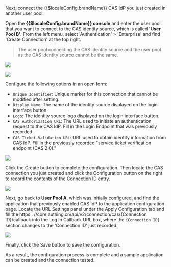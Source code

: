 <IntegrationDetailCard :title="`Configure CAS IdP in ${$localeConfig.brandName}`">

Next, connect the {{$localeConfig.brandName}} CAS IdP you just created in another user pool.

Open the **{{$localeConfig.brandName}} console** and enter the user pool that you want to connect to the CAS identity source, which is called **'User Pool B'**. From the left menu, select 'Authentication' > 'Enterprise' and find 'Create Connection' at the top right.

> The user pool connecting the CAS identity source and the user pool as the CAS identity source cannot be the same.

![](~@imagesEnUs/connections/cas/step1-1.jpg)

![](~@imagesEnUs/connections/cas/step1-2.jpg)

Configure the following options in an open form:
- `Unique Identifier`: Unique marker for this connection that cannot be modified after setting.
- `Display Name`: The name of the identity source displayed on the login interface button.
- `Logo`: The identity source logo displayed on the login interface button.
- `CAS Authorization URL`: The URL used to initiate an authentication request to the CAS IdP. Fill in the Login Endpoint that was previously recorded.
- `CAS Ticket Validation URL`: URL used to obtain identity information from CAS IdP. Fill in the previously recorded "service ticket verification endpoint (CAS 2.0)."

![](~@imagesEnUs/connections/cas/step1-3.jpg)

Click the Create button to complete the configuration. Then locate the CAS connection you just created and click the Configuration button on the right to record the contents of the Connection ID entry.

![](~@imagesEnUs/connections/cas/step1-4.jpg)

Next, go back to **User Pool A**, which was initially configured, and find the application that previously enabled CAS IdP to the application configuration page. Locate the URL Settings panel under the Apply Configuration tab and fill the https : //core.authing.cn/api/v2/connection/cas/{Connection ID}/callback into the Log In Callback URL box, where the `{Connection ID}` section changes to the 'Connection ID' just recorded.

![](~@imagesEnUs/connections/cas/step1-5.jpg)

Finally, click the Save button to save the configuration.

As a result, the configuration process is complete and a sample application can be created and the connection tested.

</IntegrationDetailCard>